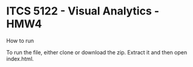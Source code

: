 # ITCS 5122 - Visual Analytics - HMW4

How to run

To run the file, either clone or download the zip. Extract it and then open index.html.
